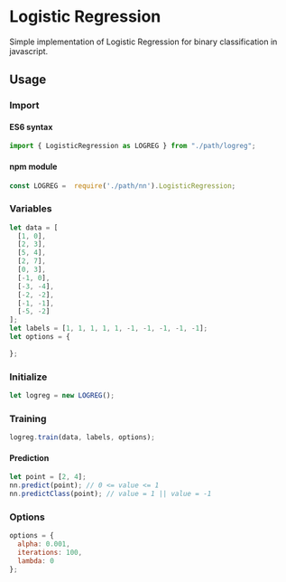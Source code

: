 # Logistic Regression

Simple implementation of Logistic Regression for binary classification in javascript.

## Usage

### Import

#### ES6 syntax

```javascript
import { LogisticRegression as LOGREG } from "./path/logreg";
```

#### npm module

```javascript
const LOGREG =  require('./path/nn').LogisticRegression;
```

### Variables

```javascript
let data = [
  [1, 0],
  [2, 3],
  [5, 4],
  [2, 7],
  [0, 3],
  [-1, 0],
  [-3, -4],
  [-2, -2],
  [-1, -1],
  [-5, -2]
];
let labels = [1, 1, 1, 1, 1, -1, -1, -1, -1, -1];
let options = {
    
};
```

### Initialize

```javascript
let logreg = new LOGREG();
```

### Training

```javascript
logreg.train(data, labels, options);
```

#### Prediction

```javascript
let point = [2, 4];
nn.predict(point); // 0 <= value <= 1
nn.predictClass(point); // value = 1 || value = -1
```

### Options

```javascript
options = {
  alpha: 0.001,
  iterations: 100,
  lambda: 0
};
```
